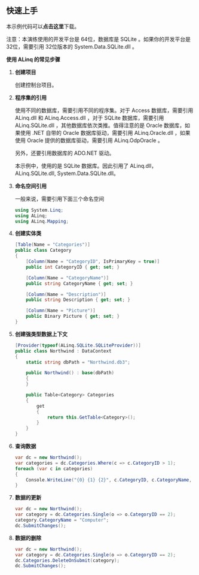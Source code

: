 ## 快速上手

本示例代码可以**点击这里**下载。

注意：本演练使用的开发平台是 64位，数据库是 SQLite 。如果你的开发平台是 32位，需要引用 32位版本的 System.Data.SQLite.dll 。

**使用 ALinq 的常见步骤**

1. **创建项目**

    创建控制台项目。

1. **程序集的引用**

    使用不同的数据库，需要引用不同的程序集。对于 Access 数据库，需要引用 ALinq.dll 和 ALinq.Access.dll ，对于 SQLite 数据库，需要引用 ALinq.SQLite.dll ，其他数据库依次类推。值得注意的是 Oracle 数据库，如果使用 .NET 自带的 Oracle 数据库驱动，需要引用 ALinq.Oracle.dll ，如果使用 Oracle 提供的数据库驱动，需要引用 ALinq.OdpOracle 。

    另外，还要引用数据库的 ADO.NET 驱动。

    本示例中，使用的是 SQLite 数据库。因此引用了 ALinq.dll，ALinq.SQLite.dll, System.Data.SQLite.dll。

1. **命名空间引用**
    
    一般来说，需要引用下面三个命名空间

    ```cs
    using System.Linq;
    using ALinq;
    using ALinq.Mapping;
    ```

1. **创建实体类**

    ```cs
    [Table(Name = "Categories")]
    public class Category
    {
        [Column(Name = "CategoryID", IsPrimaryKey = true)]
        public int CategoryID { get; set; }

        [Column(Name = "CategoryName")]
        public string CategoryName { get; set; }

        [Column(Name = "Description")]
        public string Description { get; set; }

        [Column(Name = "Picture")]
        public Binary Picture { get; set; }
    }
    ```
    
1. **创建强类型数据上下文**
    ```cs
    [Provider(typeof(ALinq.SQLite.SQLiteProvider))]
    public class Northwind : DataContext
    {
        static string dbPath = "Northwind.db3";

        public Northwind() : base(dbPath)
        {
        }

        public Table<Category> Categories
        {
            get
            {
                return this.GetTable<Category>();
            }
        }
    }
    ```

1. **查询数据**

    ```cs
    var dc = new Northwind();
    var categories = dc.Categories.Where(c => c.CategoryID > 1);
    foreach (var c in categories)
    {
        Console.WriteLine("{0} {1} {2}", c.CategoryID, c.CategoryName, c.Description);
    }
    ```

1. **数据的更新**

    ```cs
    var dc = new Northwind();
    var category = dc.Categories.Single(o => o.CategoryID == 2);
    category.CategoryName = "Computer";
    dc.SubmitChanges();
    ```

1. **数据的删除**

    ```cs
    var dc = new Northwind();
    var category = dc.Categories.Single(o => o.CategoryID == 2);
    dc.Categories.DeleteOnSubmit(category);
    dc.SubmitChanges();
    ```
